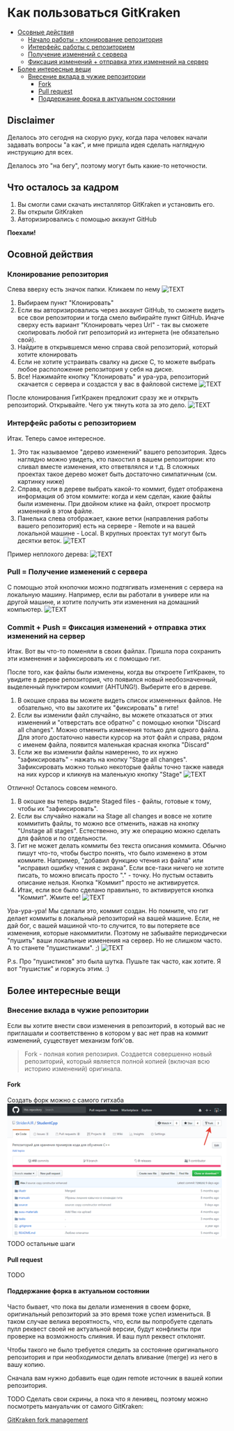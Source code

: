 # Как пользоваться GitKraken

* [Осовные действия](#Осовной-действия)
  * [Начало работы - клонирование репозитория](#Клонирование-репозитория)
  * [Интерфейс работы с репозиторием](#Интерфейс-работы-с-репозиторием)
  * [Получение изменений с сервера](#Pull-Получение-изменений-с-сервера)
  * [Фиксация изменений + отправка этих изменений на сервер](#Commit-Push-Фиксация-изменений-отправка-этих-изменений-на-сервер)
* [Более интересные вещи](#Более-интересные-вещи)
  * [Внесение вклада в чужие репозитории](#Внесение-вклада-в-чужие-репозитории)
    * [Fork](#fork)
    * [Pull request](#pull-request)
    * [Поддержание форка в актуальном состоянии](#Поддержание-форка-в-актуальном-состоянии)

## Disclaimer
Делалось это сегодня на скорую руку, когда пара человек начали задавать вопросы "а как", и мне пришла идея сделать наглядную инструкцию для всех.

Делалось это "на бегу", поэтому могут быть какие-то неточности.

## Что осталось за кадром
1. Вы смогли сами скачать инсталлятор GitKraken и установить его.
2. Вы открыли GitKraken
3. Авторизировались с помощью аккаунт GitHub

**Поехали!**

## Осовной действия
### Клонирование репозитория
Слева вверху есть значок папки. Кликаем по нему
![TEXT](../illustr/Git%20usage/GitKraken/3.PNG "TEXT")

1. Выбираем пункт "Клонировать"
2. Если вы авторизировались через аккаунт GitHub, то сможете видеть все свои репозитории и тогда смело выбирайте пункт GitHub. Иначе сверху есть вариант "Клонировать через Url" - так вы сможете скопировать любой гит репозиторий из интернета (не обязательно свой).
3. Найдите в открывшемся меню справа свой репозиторий, который хотите клонировать
4. Если не хотите устраивать свалку на диске C, то можете выбрать любое расположение репозитория у себя на диске.
5. Все! Нажимайте кнопку "Клонировать" и ура-ура, репозиторий скачается с сервера и создастся у вас в файловой системе
![TEXT](../illustr/Git%20usage/GitKraken/4.PNG "TEXT")

После клонирования ГитКракен предложит сразу же и открыть репозиторий. Открывайте. Чего уж тянуть кота за это дело.
![TEXT](../illustr/Git%20usage/GitKraken/5.PNG "TEXT")

### Интерфейс работы с репозиторием
Итак. Теперь самое интересное.

1. Это так называемое "дерево изменений" вашего репозитория. Здесь наглядно можно увидеть, кто пакостил в вашем репозитории: кто сливал вместе изменения, кто ответвлялся и т.д. В сложных проектах такое дерево может быть достаточно симпатичным (см. картинку ниже)
2. Справа, если в дереве выбрать какой-то коммит, будет отображена информация об этом коммите: когда и кем сделан, какие файлы были изменены. При двойном клике на файл, откроет просмотр изменений в этом файле.
3. Панелька слева отображает, какие ветки (направления работы вашего репозитория) есть на сервере - Remote и на вашей локальной машине - Local. В крупных проектах тут могут быть десятки веток.
![TEXT](../illustr/Git%20usage/GitKraken/6.1.png "TEXT")

Пример неплохого дерева:
![TEXT](../illustr/Git%20usage/GitKraken/11.PNG "TEXT")

### Pull = Получение изменений с сервера
С помощью этой кнопочки можно подтягивать изменения с сервера на локальную машину. Например, если вы работали в универе или на другой машине, и хотите получить эти изменения на домашний компьютер.
![TEXT](../illustr/Git%20usage/GitKraken/6.2.png "TEXT")

### Commit + Push = Фиксация изменений + отправка этих изменений на сервер
Итак. Вот вы что-то поменяли в своих файлах. Пришла пора сохранить эти изменения и зафиксировать их с помощью гит.

После того, как файлы были изменены, когда вы откроете ГитКракен, то увидите в дереве репозитория, что появился новый необозначенный, выделенный пунктиром коммит (AHTUNG!). Выберите его в дереве.

1. В окошке справа вы можете видеть список измененных файлов. Не обзательно, что вы захотите их "фиксировать" в гите!
2. Если вы изменили файл случайно, вы можете отказаться от этих изменений и "отверстать все обратно" с помощью кнопки "Discard all changes". Можно отменить изменения только для одного файла. Для этого достаточно навести курсор на этот файл и справа, рядом с именем файла, появится маленькая красная кнопка "Discard"
3. Если же вы изменили файлы намеренно, то их нужно "зафиксировать" - нажать на кнопку "Stage all changes". Зафиксировать можно только некоторые файлы точно также наведя на них курсор и кликнув на маленькую кнопку "Stage"
![TEXT](../illustr/Git%20usage/GitKraken/8.1.png "TEXT")

Отлично! Осталось совсем немного.

1. В окошке вы теперь видите Staged files - файлы, готовые к тому, чтобы их "зафиксировать".
2. Если вы случайно нажали на Stage all changes и вовсе не хотите коммитить файлы, то можно все отменить, нажав на кнопку "Unstage all stages". Естественно, эту же операцию можно сделать для файлов и по отдельности.
3. Гит не может делать коммиты без текста описания коммита. Обычно пишут что-то, чтобы быстро понять, что было изменено в этом коммите. Например, "добавил функцию чтения из файла" или "исправил ошибку чтения с экрана". Если все-таки ничего не хотите писать, то можно вписать просто "." - точку. Но пустым оставить описание нельзя. Кнопка "Коммит" просто не активируется.
4. Итак, если все было сделано правильно, то активируется кнопка "Коммит". Жмите ее!
![TEXT](../illustr/Git%20usage/GitKraken/9.PNG "TEXT")

Ура-ура-ура! Мы сделали это, коммит создан. Но помните, что гит делает коммиты в локальный репозиторий на вашей машине. Если, не дай бог, с вашей машиной что-то случится, то вы потеряете все изменения, которые накоммитили. Поэтому не забывайте периодически "пушить" ваши локальные изменения на сервер. Но не слишком часто. А то станете "пушистиками". ;)
![TEXT](../illustr/Git%20usage/GitKraken/10.PNG "TEXT")

P.s. Про "пушистиков" это была шутка. Пушьте так часто, как хотите. Я вот "пушистик" и горжусь этим. :)

## Более интересные вещи
### Внесение вклада в чужие репозитории
Если вы хотите внести свои изменения в репозиторий, в который вас не приглашали и соответственно в котором у вас нет прав на коммит изменений, существует механизм fork'ов. 

> Fork - полная копия репозирия. Создается совершенно новый репозиторий, который является полной копией (включая всю историю изменений) оригинала.

#### Fork
Создать форк можно с самого гитхаба
![TEXT](../illustr/Git%20usage/GitKraken/how-to-fork.png)
TODO остальные шаги
#### Pull request
TODO
#### Поддержание форка в актуальном состоянии
Часто бывает, что пока вы делали изменения в своем форке, оригинальный репозиторий за это время тоже успел измениться. В таком случае велика вероятность, что, если вы попробуете сделать пулл реквест своей не актуальной версии, будут конфликты при проверке на возможность слияния. И ваш пулл реквест отклонят.

Чтобы такого не было требуется следить за состояние оригинального репозитория и при необходимости делать вливание (merge) из него в вашу копию.

Сначала вам нужно добавить еще один remote источник в вашей копии репозитория.

TODO Сделать свои скрины, а пока что я ленивец, поэтому можно посмотреть мануальчик от самого GitKraken:

[GitKraken fork management](https://www.youtube.com/watch?time_continue=716&v=j_qpzND5yAg)
